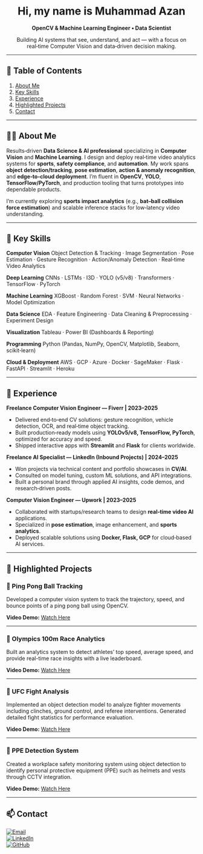 <div align="center">

# Hi, my name is **Muhammad Azan**

**OpenCV & Machine Learning Engineer • Data Scientist**

Building AI systems that see, understand, and act — with a focus on real‑time Computer Vision and data‑driven decision making.

</div>

---

## 🧭 Table of Contents

1. [About Me](#-about-me)
2. [Key Skills](#-key-skills)
3. [Experience](#-experience)
4. [Highlighted Projects](#-highlighted-projects)
5. [Contact](#-contact)

---

## 👨‍💻 About Me

Results‑driven **Data Science & AI professional** specializing in **Computer Vision** and **Machine Learning**. I design and deploy real‑time video analytics systems for **sports**, **safety compliance**, and **automation**. My work spans **object detection/tracking**, **pose estimation**, **action & anomaly recognition**, and **edge‑to‑cloud deployment**. I’m fluent in **OpenCV**, **YOLO**, **TensorFlow/PyTorch**, and production tooling that turns prototypes into dependable products.

I’m currently exploring **sports impact analytics** (e.g., **bat–ball collision force estimation**) and scalable inference stacks for low‑latency video understanding.

---

## 🧰 Key Skills

**Computer Vision**
Object Detection & Tracking · Image Segmentation · Pose Estimation · Gesture Recognition · Action/Anomaly Detection · Real‑time Video Analytics

**Deep Learning**
CNNs · LSTMs · I3D · YOLO (v5/v8) · Transformers · TensorFlow · PyTorch

**Machine Learning**
XGBoost · Random Forest · SVM · Neural Networks · Model Optimization

**Data Science**
EDA · Feature Engineering · Data Cleaning & Preprocessing · Experiment Design

**Visualization**
Tableau · Power BI (Dashboards & Reporting)

**Programming**
Python (Pandas, NumPy, OpenCV, Matplotlib, Seaborn, scikit‑learn)

**Cloud & Deployment**
AWS · GCP · Azure · Docker · SageMaker · Flask · FastAPI · Streamlit · Heroku

---

## 💼 Experience

**Freelance Computer Vision Engineer — Fiverr | 2023–2025**

* Delivered end‑to‑end CV solutions: gesture recognition, vehicle detection, OCR, and real‑time object tracking.
* Built production‑ready models using **YOLOv5/v8, TensorFlow, PyTorch**, optimized for accuracy and speed.
* Shipped interactive apps with **Streamlit** and **Flask** for clients worldwide.

**Freelance AI Specialist — LinkedIn (Inbound Projects) | 2024–2025**

* Won projects via technical content and portfolio showcases in **CV/AI**.
* Consulted on model tuning, custom ML solutions, and API integrations.
* Built a personal brand through applied AI insights, code demos, and research‑driven posts.

**Computer Vision Engineer — Upwork | 2023–2025**

* Collaborated with startups/research teams to design **real‑time video AI** applications.
* Specialized in **pose estimation**, image enhancement, and **sports analytics**.
* Deployed scalable solutions using **Docker, Flask, GCP** for cloud‑based AI services.

---

## 🚀 Highlighted Projects


### 🏓 Ping Pong Ball Tracking  
Developed a computer vision system to track the trajectory, speed, and bounce points of a ping pong ball using OpenCV.  

**Video Demo:** [Watch Here](https://drive.google.com/file/d/1z-exIh4Dj9MBZ5QV15QjsypEUfh5RW1x/view?usp=drive_link)  

---

### 🏃 Olympics 100m Race Analytics  
Built an analytics system to detect athletes’ top speed, average speed, and provide real-time race insights with a live leaderboard.  

**Video Demo:** [Watch Here](https://drive.google.com/file/d/1peLBLoohT_7dMPcye7GBO1kJ-nbVwHpG/view?usp=drive_link)  

---

### 🥊 UFC Fight Analysis  
Implemented an object detection model to analyze fighter movements including clinches, ground control, and referee interventions. Generated detailed fight statistics for performance evaluation.  

**Video Demo:** [Watch Here](https://drive.google.com/file/d/1KBWEk5jjnAYQXwHL9puFyeMZcQYImACm/view?usp=drive_link)  

---

### 🦺 PPE Detection System  
Created a workplace safety monitoring system using object detection to identify personal protective equipment (PPE) such as helmets and vests through CCTV integration.  

**Video Demo:** [Watch Here](https://drive.google.com/file/d/19VFgsLF7kMijtJbk_33Noj7DH71CmnKu/view?usp=drive_link)
  
---

## 📫 Contact  

[![Email](https://img.shields.io/badge/Email-azanvisionai%40gmail.com-red?style=for-the-badge&logo=gmail&logoColor=white)](mailto:azanvisionai@gmail.com)  
[![LinkedIn](https://img.shields.io/badge/LinkedIn-Muhammad%20Azan-blue?style=for-the-badge&logo=linkedin&logoColor=white)](https://www.linkedin.com/in/muhammad-azan-44212b303)  
[![GitHub](https://img.shields.io/badge/GitHub-Azankhan2005-black?style=for-the-badge&logo=github&logoColor=white)](https://github.com/Azankhan2005)  



